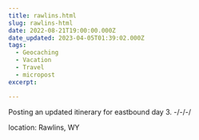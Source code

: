 ```yaml
---
title: rawlins.html
slug: rawlins-html
date: 2022-08-21T19:00:00.000Z
date_updated: 2023-04-05T01:39:02.000Z
tags: 
  - Geocaching
  - Vacation
  - Travel
  - micropost
excerpt: 

---
```


Posting an updated itinerary for eastbound day 3.
-/-/-/

location: Rawlins, WY
